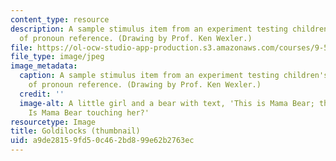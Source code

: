 ```yaml
---
content_type: resource
description: A sample stimulus item from an experiment testing children's knowledge
  of pronoun reference. (Drawing by Prof. Ken Wexler.)
file: https://ol-ocw-studio-app-production.s3.amazonaws.com/courses/9-57j-language-acquisition-fall-2001/a9de28159fd50c462bd899e62b2763ec_9-57f01-th.jpg
file_type: image/jpeg
image_metadata:
  caption: A sample stimulus item from an experiment testing children's knowledge
    of pronoun reference. (Drawing by Prof. Ken Wexler.)
  credit: ''
  image-alt: A little girl and a bear with text, 'This is Mama Bear; this is Goldilocks.
    Is Mama Bear touching her?'
resourcetype: Image
title: Goldilocks (thumbnail)
uid: a9de2815-9fd5-0c46-2bd8-99e62b2763ec
---
```

